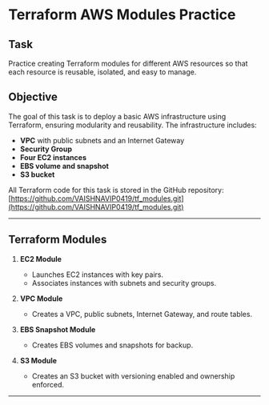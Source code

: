 # Terraform AWS Modules Practice

## Task
Practice creating Terraform modules for different AWS resources so that each resource is reusable, isolated, and easy to manage.  

## Objective
The goal of this task is to deploy a basic AWS infrastructure using Terraform, ensuring modularity and reusability. The infrastructure includes:

- **VPC** with public subnets and an Internet Gateway  
- **Security Group**  
- **Four EC2 instances**  
- **EBS volume and snapshot**  
- **S3 bucket**  

All Terraform code for this task is stored in the GitHub repository:  
[https://github.com/VAISHNAVIP0419/tf_modules.git](https://github.com/VAISHNAVIP0419/tf_modules.git)  

---

## Terraform Modules

1. **EC2 Module**  
   - Launches EC2 instances with key pairs.  
   - Associates instances with subnets and security groups.  

2. **VPC Module**  
   - Creates a VPC, public subnets, Internet Gateway, and route tables.  

3. **EBS Snapshot Module**  
   - Creates EBS volumes and snapshots for backup.  

4. **S3 Module**  
   - Creates an S3 bucket with versioning enabled and ownership enforced.  

---
